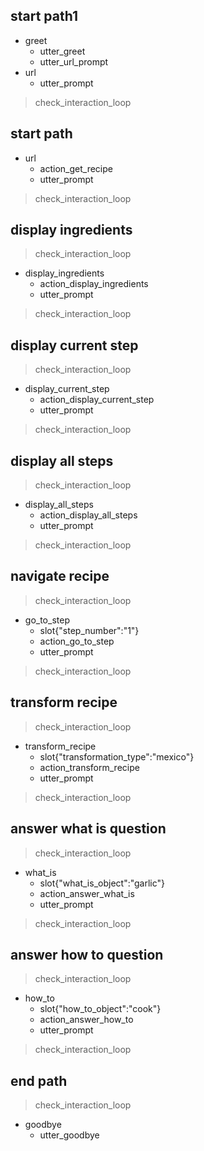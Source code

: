## start path1
* greet
  - utter_greet
  - utter_url_prompt
* url
  - utter_prompt
> check_interaction_loop

## start path
* url
  - action_get_recipe
  - utter_prompt
> check_interaction_loop

## display ingredients
> check_interaction_loop
* display_ingredients
  - action_display_ingredients
  - utter_prompt
> check_interaction_loop

## display current step
> check_interaction_loop
* display_current_step
  - action_display_current_step
  - utter_prompt
> check_interaction_loop

## display all steps
> check_interaction_loop
* display_all_steps
  - action_display_all_steps
  - utter_prompt
> check_interaction_loop

## navigate recipe
> check_interaction_loop
* go_to_step
  - slot{"step_number":"1"}
  - action_go_to_step
  - utter_prompt
> check_interaction_loop

## transform recipe
> check_interaction_loop
* transform_recipe
  - slot{"transformation_type":"mexico"}
  - action_transform_recipe
  - utter_prompt
> check_interaction_loop

## answer what is question
> check_interaction_loop
* what_is
  - slot{"what_is_object":"garlic"}
  - action_answer_what_is
  - utter_prompt
> check_interaction_loop

## answer how to question
> check_interaction_loop
* how_to
  - slot{"how_to_object":"cook"}
  - action_answer_how_to
  - utter_prompt
> check_interaction_loop

## end path
> check_interaction_loop
* goodbye
  - utter_goodbye
